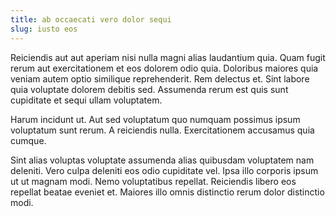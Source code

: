 ```yaml
---
title: ab occaecati vero dolor sequi
slug: iusto eos
---
```


Reiciendis aut aut aperiam nisi nulla magni alias laudantium quia. Quam fugit rerum aut exercitationem et eos dolorem odio quia. Doloribus maiores quia veniam autem optio similique reprehenderit. Rem delectus et. Sint labore quia voluptate dolorem debitis sed. Assumenda rerum est quis sunt cupiditate et sequi ullam voluptatem.

Harum incidunt ut. Aut sed voluptatum quo numquam possimus ipsum voluptatum sunt rerum. A reiciendis nulla. Exercitationem accusamus quia cumque.

Sint alias voluptas voluptate assumenda alias quibusdam voluptatem nam deleniti. Vero culpa deleniti eos odio cupiditate vel. Ipsa illo corporis ipsum ut ut magnam modi. Nemo voluptatibus repellat. Reiciendis libero eos repellat beatae eveniet et. Maiores illo omnis distinctio rerum dolor distinctio modi.
